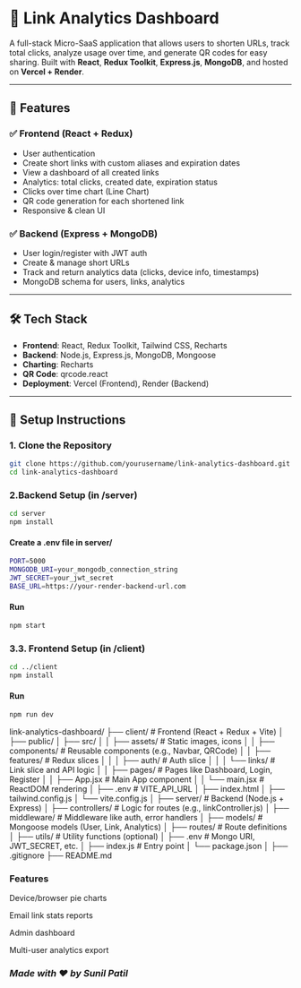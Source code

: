 # 🔗 Link Analytics Dashboard

A full-stack Micro-SaaS application that allows users to shorten URLs, track total clicks, analyze usage over time, and generate QR codes for easy sharing. Built with **React**, **Redux Toolkit**, **Express.js**, **MongoDB**, and hosted on **Vercel + Render**.

---

## 🚀 Features

### ✅ Frontend (React + Redux)
- User authentication
- Create short links with custom aliases and expiration dates
- View a dashboard of all created links
- Analytics: total clicks, created date, expiration status
- Clicks over time chart (Line Chart)
- QR code generation for each shortened link
- Responsive & clean UI

### ✅ Backend (Express + MongoDB)
- User login/register with JWT auth
- Create & manage short URLs
- Track and return analytics data (clicks, device info, timestamps)
- MongoDB schema for users, links, analytics

---

## 🛠️ Tech Stack

- **Frontend**: React, Redux Toolkit, Tailwind CSS, Recharts
- **Backend**: Node.js, Express.js, MongoDB, Mongoose
- **Charting**: Recharts
- **QR Code**: qrcode.react
- **Deployment**: Vercel (Frontend), Render (Backend)

---

## 🔧 Setup Instructions

### 1. Clone the Repository

```bash
git clone https://github.com/yourusername/link-analytics-dashboard.git
cd link-analytics-dashboard

```
### 2.Backend Setup (in /server)
```bash
cd server
npm install
```

#### Create a .env file in server/
```bash
PORT=5000
MONGODB_URI=your_mongodb_connection_string
JWT_SECRET=your_jwt_secret
BASE_URL=https://your-render-backend-url.com
```

#### Run
```bash
npm start
```
### 3.3. Frontend Setup (in /client)
```bash
cd ../client
npm install
```
#### Run
```bash
npm run dev
```

link-analytics-dashboard/
├── client/                # Frontend (React + Redux + Vite)
│   ├── public/
│   ├── src/
│   │   ├── assets/         # Static images, icons
│   │   ├── components/     # Reusable components (e.g., Navbar, QRCode)
│   │   ├── features/       # Redux slices
│   │   │   ├── auth/       # Auth slice
│   │   │   └── links/      # Link slice and API logic
│   │   ├── pages/          # Pages like Dashboard, Login, Register
│   │   ├── App.jsx         # Main App component
│   │   └── main.jsx        # ReactDOM rendering
│   ├── .env                # VITE_API_URL
│   ├── index.html
│   ├── tailwind.config.js
│   └── vite.config.js
│
├── server/               # Backend (Node.js + Express)
│   ├── controllers/       # Logic for routes (e.g., linkController.js)
│   ├── middleware/        # Middleware like auth, error handlers
│   ├── models/            # Mongoose models (User, Link, Analytics)
│   ├── routes/            # Route definitions
│   ├── utils/             # Utility functions (optional)
│   ├── .env               # Mongo URI, JWT_SECRET, etc.
│   ├── index.js           # Entry point
│   └── package.json
│
├── .gitignore
├── README.md


### Features
Device/browser pie charts

Email link stats reports

Admin dashboard

Multi-user analytics export

### *Made with ❤️ by Sunil Patil*
